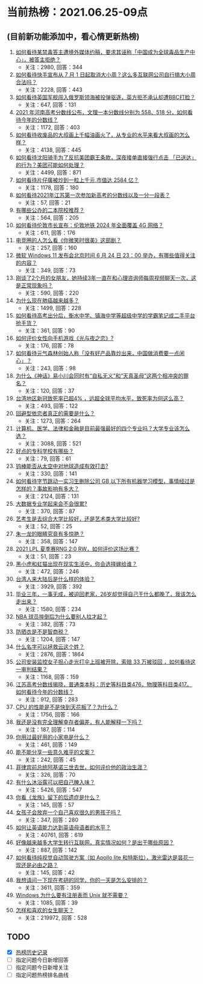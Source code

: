 # 当前热榜：2021.06.25-09点
## (目前新功能添加中，看心情更新热榜)
1. [如何看待某禁毒答主遭境外媒体约稿，要求其诬称「中国成为全球毒品生产中心」，被答主拒绝？](https://www.zhihu.com/question/466660263)
    * 关注：2980, 回答：344
2. [如何看待快手宣布从 7 月 1 日起取消大小周？这么多互联网公司自行搞大小周合法吗？](https://www.zhihu.com/question/467143015)
    * 关注：2228, 回答：443
3. [如何看待英国军舰闯入俄罗斯领海被投弹驱逐，英方拒不承认却遭BBC打脸？](https://www.zhihu.com/question/466996777)
    * 关注：647, 回答：131
4. [2021 年河南高考分数线公布，文理一本分数线分别为 558、518 分，如何看待今年的分数线？](https://www.zhihu.com/question/466845813)
    * 关注：1172, 回答：403
5. [如何看待收废品的大叔画上千幅油画火了，从专业的水平来看大叔画的怎么样？](https://www.zhihu.com/question/466839329)
    * 关注：4138, 回答：445
6. [如何看待沈阳骑手为了反抗美团霸王条款，深夜接单直接强行点击 「已送达」的行为？美团可能如何处理？](https://www.zhihu.com/question/465982752)
    * 关注：4499, 回答：871
7. [如何看待片仔癀被炒到一粒上千元,市值达 2584 亿？](https://www.zhihu.com/question/466984445)
    * 关注：1178, 回答：180
8. [如何看待2021年江苏第一次参加新高考的分数线以及一分一段表？](https://www.zhihu.com/question/467063713)
    * 关注：57, 回答：21
9. [有哪些公办的二本院校推荐？](https://www.zhihu.com/question/407123693)
    * 关注：564, 回答：205
10. [如何看待伦敦市长宣布：伦敦地铁 2024 年全面覆盖 4G 网络？](https://www.zhihu.com/question/466979963)
    * 关注：611, 回答：176
11. [电竞圈的人怎么看《你微笑时很美》这部剧？](https://www.zhihu.com/question/466744188)
    * 关注：257, 回答：160
12. [微软 Windows 11 发布会北京时间 6 月 24 日 23：00 举办，有哪些值得关注的内容？](https://www.zhihu.com/question/466505839)
    * 关注：349, 回答：73
13. [刚谈了2个月的女朋友，她持续3年一直在和心理咨询师每周视频聊天一次，这是正常现象吗？](https://www.zhihu.com/question/466758235)
    * 关注：590, 回答：220
14. [为什么现在肺癌越来越多？](https://www.zhihu.com/question/454025025)
    * 关注：1499, 回答：228
15. [如何看待高考出分后，衡水中学、镇海中学等超级中学的学霸笔记成二手平台抢手货？](https://www.zhihu.com/question/467025412)
    * 关注：361, 回答：90
16. [如何评价女性向手机游戏《光与夜之恋》?](https://www.zhihu.com/question/464964538)
    * 关注：176, 回答：78
17. [如何看待元气森林创始人称「没有好产品靠炒出来，中国做消费要一点闲心」？](https://www.zhihu.com/question/467016021)
    * 关注：243, 回答：98
18. [为什么《神话》易小川会同时有“自私无义”和“天真圣母”这两个相冲突的罪名？](https://www.zhihu.com/question/465013423)
    * 关注：120, 回答：37
19. [台湾地区新冠致死率已超4% ，远超全球平均水平，致死率为何这么高？](https://www.zhihu.com/question/466839287)
    * 关注：493, 回答：122
20. [回避型依恋者真正的需要是什么？](https://www.zhihu.com/question/436686713)
    * 关注：1273, 回答：264
21. [计算机、医学、法律和金融是目前最强最好的四个专业吗？大学专业该怎么选？](https://www.zhihu.com/question/458947942)
    * 关注：3088, 回答：521
22. [好点的专科学校有哪些？](https://www.zhihu.com/question/371893205)
    * 关注：79, 回答：61
23. [钨棒能否从太空中对地球造成有效打击?](https://www.zhihu.com/question/435706105)
    * 关注：330, 回答：141
24. [如何看待字节跳动一实习生删除公司 GB 以下所有机器学习模型，事情经过是怎样的？事故影响有多大？](https://www.zhihu.com/question/466656197)
    * 关注：2124, 回答：131
25. [大数据专业学起来会不会很累?](https://www.zhihu.com/question/436625127)
    * 关注：370, 回答：87
26. [艺考生是去综合大学比较好，还是艺术类大学比较好?](https://www.zhihu.com/question/401813153)
    * 关注：52, 回答：25
27. [朱一龙的眼睛究竟有多惊艳？](https://www.zhihu.com/question/288618450)
    * 关注：358, 回答：147
28. [2021 LPL 夏季赛RNG 2:0 RW，如何评价这场比赛？](https://www.zhihu.com/question/467100639)
    * 关注：51, 回答：23
29. [黑小虎和虹猫出现在现实生活中，你会选择嫁给谁？](https://www.zhihu.com/question/403110937)
    * 关注：472, 回答：246
30. [台湾人来大陆后是什么样的体验？](https://www.zhihu.com/question/403879552)
    * 关注：3929, 回答：392
31. [毕业三年，一事无成，被迫回老家，26岁却觉得自己干什么都晚了，我该怎么走出来？](https://www.zhihu.com/question/302335564)
    * 关注：1580, 回答：234
32. [NBA 球员摔倒后为什么要别人拉才起？](https://www.zhihu.com/question/20245636)
    * 关注：382, 回答：73
33. [防晒衣是不是智商税？](https://www.zhihu.com/question/398086368)
    * 关注：1204, 回答：147
34. [什么名字可以拯救云这个姓？](https://www.zhihu.com/question/374976506)
    * 关注：2876, 回答：1864
35. [公司安装监控女子担心走光打伞上班被开除，索赔 33 万被驳回 ，如何看待这一审判结果？](https://www.zhihu.com/question/466782388)
    * 关注：1168, 回答：159
36. [江苏高考分数线揭晓，普通类本科：历史等科目类476，物理等科目类417。如何看待今年的分数线？](https://www.zhihu.com/question/467115094)
    * 关注：912, 回答：283
37. [CPU 的性能是不是快到天花板了？为什么？](https://www.zhihu.com/question/376567574)
    * 关注：1756, 回答：166
38. [我还是没有完全理解幸存者偏差，有人能解释一下吗？](https://www.zhihu.com/question/466663677)
    * 关注：187, 回答：114
39. [你用过最好用的小家电是什么？](https://www.zhihu.com/question/455984065)
    * 关注：461, 回答：149
40. [能不能分享一些意久难平的文案？](https://www.zhihu.com/question/461769273)
    * 关注：242, 回答：45
41. [菲律宾前总统阿基诺三世去世，如何评价他的政治生涯？](https://www.zhihu.com/question/467004815)
    * 关注：326, 回答：70
42. [有什么沐浴露可以把自己腌入味？](https://www.zhihu.com/question/48929487)
    * 关注：5426, 回答：547
43. [你看《龙族》留下的后遗症是什么？](https://www.zhihu.com/question/423464810)
    * 关注：145, 回答：57
44. [女孩子会放弃一个自己喜欢很久的男孩子吗？](https://www.zhihu.com/question/464730953)
    * 关注：347, 回答：280
45. [如何让英语能力达到英语母语者的水平？](https://www.zhihu.com/question/276101963)
    * 关注：40761, 回答：619
46. [好像越来越多大学生转行互联网，真实情况如何？是出于哪些原因？](https://www.zhihu.com/question/459260995)
    * 关注：887, 回答：142
47. [如何看待纯视觉自动驾驶方案（如 Apollo lite 和特斯拉），激光雷达是昙花一现还是必由之路？](https://www.zhihu.com/question/466297901)
    * 关注：145, 回答：42
48. [我想请问一下现在考研的同学，你的一天是怎么安排的？](https://www.zhihu.com/question/410450910)
    * 关注：3611, 回答：359
49. [Windows 为什么要有注册表而 Unix 就不需要？](https://www.zhihu.com/question/20443070)
    * 关注：1085, 回答：39
50. [怎样和喜欢的女生聊天？](https://www.zhihu.com/question/269469147)
    * 关注：219972, 回答：528
## TODO
* [x] [热榜历史记录](hot_history/AllHot.md)
* [ ] 指定问题今日新增回答
* [ ] 指定问题今日新增关注
* [ ] 指定问题热榜排名曲线
